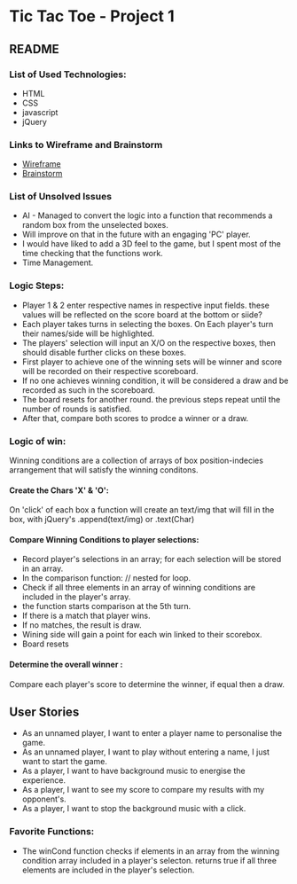 # Tic Tac Toe - Project 1

## README 

### List of Used Technologies:
* HTML
* CSS
* javascript
* jQuery

### Links to Wireframe and Brainstorm
* [Wireframe](https://miro.com/app/board/uXjVP-bGB1Q=/?share_link_id=340623196875)
* [Brainstorm](https://miro.com/app/board/uXjVP_0qxaw=/?share_link_id=617590102916)

### List of Unsolved Issues
* AI - Managed to convert the logic into a function that recommends a random box from the unselected boxes.
*  Will improve on that in the future with an engaging 'PC' player.
* I would have liked to add a 3D feel to the game, but I spent most of the time checking that the functions work.
* Time Management.

### Logic Steps:
* Player 1 & 2 enter respective names in respective input fields. these values will be reflected on the score board at the bottom or siide?
* Each player takes turns in selecting the boxes. On Each player's turn their names/side will be highlighted.
* The players' selection will input an X/O on the respective boxes, then should disable further clicks on these boxes.
* First player to achieve one of the winning sets will be winner and score will be recorded on their respective scoreboard.
* If no one achieves winning condition, it will be considered a draw and be recorded as such in the scoreboard.
* The board resets for another round. the previous steps repeat until the number of rounds is satisfied.
* After that, compare both scores to prodce a winner or a draw.

### Logic of win:

Winning conditions are a collection of arrays of box position-indecies arrangement that will satisfy the winning conditons.

#### Create the Chars 'X' & 'O':
On 'click' of each box a function will create an text/img that will fill in the box, with jQuery's .append(text/img) or .text(Char)

#### Compare Winning Conditions to player selections:
* Record player's selections in an array; for each selection will be stored in an array.
* In the comparison function: // nested for loop.
 *  Check if all three elements in an array of winning conditions are included in the player's array.
 * the function starts comparison at the 5th turn.
 *  If there is a match that player wins.
 *  If no matches, the result is draw.
* Wining side will gain a point for each win linked to their scorebox.
* Board resets
 #### Determine the overall winner :
 Compare each player's score to determine the winner, if equal then a draw.

## User Stories
* As an unnamed player, I want to enter a player name to personalise the game.
* As an unnamed player, I want to play without  entering a name, I just want to start the game.
* As a player, I want to have background music to energise the experience.
* As a player, I want to see my score to compare my results with my opponent's.
* As a player, I want to stop the background music with a click.


### Favorite Functions:
* The winCond function checks if elements in an array from the winning condition array included in a player's selecton. returns true if all three elements are included in the player's selection.
